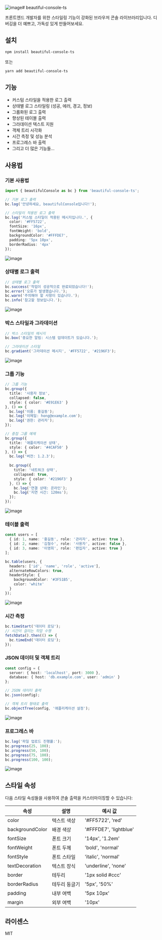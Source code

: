 ![image](https://github.com/user-attachments/assets/8191dadc-03b8-4a9a-9ea6-8a832a101f1f)# beautiful-console-ts

프론트엔드 개발자를 위한 스타일링 기능이 강화된 브라우저 콘솔 라이브러리입니다. 디버깅을 더 예쁘고, 가독성 있게 만들어보세요.

## 설치

```bash
npm install beautiful-console-ts
```

또는

```bash
yarn add beautiful-console-ts
```

## 기능

- 커스텀 스타일을 적용한 로그 출력
- 상태별 로그 스타일링 (성공, 에러, 경고, 정보)
- 그룹화된 로그 출력
- 향상된 테이블 출력
- 그라데이션 텍스트 지원
- 객체 트리 시각화
- 시간 측정 및 성능 분석
- 프로그레스 바 출력
- 그리고 더 많은 기능들...

## 사용법

### 기본 사용법

```typescript
import { beautifulConsole as bc } from 'beautiful-console-ts';

// 기본 로그 출력
bc.log('안녕하세요, beautifulConsole입니다!');

// 스타일이 적용된 로그 출력
bc.log('커스텀 스타일이 적용된 메시지입니다.', {
  color: '#FF5722',
  fontSize: '16px',
  fontWeight: 'bold',
  backgroundColor: '#FFFDE7',
  padding: '5px 10px',
  borderRadius: '4px'
});
```
![image](https://github.com/user-attachments/assets/86fa87bc-650c-420e-a832-6947772b4b46)


### 상태별 로그 출력

```typescript
// 상태별 로그 출력
bc.success('작업이 성공적으로 완료되었습니다!');
bc.error('오류가 발생했습니다.');
bc.warn('주의해야 할 사항이 있습니다.');
bc.info('참고할 정보입니다.');
```
![image](https://github.com/user-attachments/assets/8af3c1c2-07d5-4aa5-877a-5d9f5b35e32c)

### 박스 스타일과 그라데이션

```typescript
// 박스 스타일의 메시지
bc.box('중요한 알림: 시스템 업데이트가 있습니다.');

// 그라데이션 스타일
bc.gradient('그라데이션 메시지', '#FF5722', '#2196F3');
```
![image](https://github.com/user-attachments/assets/d75db4d4-b188-4afb-8519-47f8ab6a3296)

### 그룹 기능

```typescript
// 그룹 기능
bc.group({
  title: '사용자 정보',
  collapsed: false,
  style: { color: '#E91E63' }
}, () => {
  bc.log('이름: 홍길동');
  bc.log('이메일: hong@example.com');
  bc.log('권한: 관리자');
});

// 중첩 그룹 예제
bc.group({
  title: '애플리케이션 상태',
  style: { color: '#4CAF50' }
}, () => {
  bc.log('버전: 1.2.3');
  
  bc.group({
    title: '네트워크 상태',
    collapsed: true,
    style: { color: '#2196F3' }
  }, () => {
    bc.log('연결 상태: 온라인');
    bc.log('지연 시간: 120ms');
  });
});
```
![image](https://github.com/user-attachments/assets/c2853de1-d320-42a3-b2d9-615cdc89f94d)

### 테이블 출력

```typescript
const users = [
  { id: 1, name: '홍길동', role: '관리자', active: true },
  { id: 2, name: '김철수', role: '사용자', active: false },
  { id: 3, name: '이영희', role: '편집자', active: true }
];

bc.table(users, {
  headers: ['id', 'name', 'role', 'active'],
  alternateRowColors: true,
  headerStyle: {
    backgroundColor: '#3F51B5',
    color: 'white'
  }
});
```
![image](https://github.com/user-attachments/assets/5354d343-b81f-434d-825c-6ef406be6524)

### 시간 측정

```typescript
bc.timeStart('데이터 로딩');
// 시간이 걸리는 작업 수행
fetchData().then(() => {
  bc.timeEnd('데이터 로딩');
});
```

### JSON 데이터 및 객체 트리

```typescript
const config = {
  server: { host: 'localhost', port: 3000 },
  database: { host: 'db.example.com', user: 'admin' }
};

// JSON 데이터 출력
bc.json(config);

// 객체 트리 형태로 출력
bc.objectTree(config, '애플리케이션 설정');
```
![image](https://github.com/user-attachments/assets/24ffbef8-2af3-453f-b485-26d1c4248f76)

### 프로그레스 바

```typescript
bc.log('파일 업로드 진행률:');
bc.progress(25, 100);
bc.progress(50, 100);
bc.progress(75, 100);
bc.progress(100, 100);
```
![image](https://github.com/user-attachments/assets/56ab1d28-0edc-4741-a1dc-be9a3b7fd94a)

## 스타일 속성

다음 스타일 속성들을 사용하여 콘솔 출력을 커스터마이징할 수 있습니다:

| 속성 | 설명 | 예시 값 |
|------|------|---------|
| color | 텍스트 색상 | '#FF5722', 'red' |
| backgroundColor | 배경 색상 | '#FFFDE7', 'lightblue' |
| fontSize | 폰트 크기 | '14px', '1.2em' |
| fontWeight | 폰트 두께 | 'bold', 'normal' |
| fontStyle | 폰트 스타일 | 'italic', 'normal' |
| textDecoration | 텍스트 장식 | 'underline', 'none' |
| border | 테두리 | '1px solid #ccc' |
| borderRadius | 테두리 둥글기 | '5px', '50%' |
| padding | 내부 여백 | '5px 10px' |
| margin | 외부 여백 | '10px' |

## 라이센스

MIT
